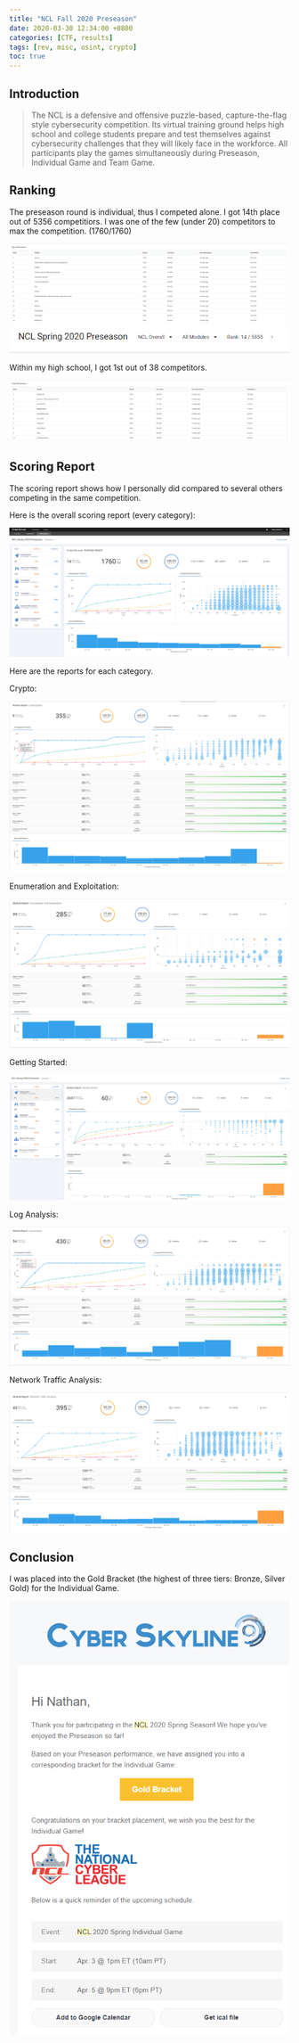 ```yaml
---
title: "NCL Fall 2020 Preseason"
date: 2020-03-30 12:34:00 +0800
categories: [CTF, results]
tags: [rev, misc, osint, crypto]
toc: true
---
```


## Introduction


> The NCL is a defensive and offensive puzzle-based, capture-the-flag style cybersecurity competition. Its virtual training ground helps high school and college students prepare and test themselves against cybersecurity challenges that they will likely face in the workforce. All participants play the games simultaneously during Preseason, Individual Game and Team Game.



## Ranking

The preseason round is individual, thus I competed alone. I got 14th place out of 5356 competitiors. I was one of the few (under 20) competitors to max the competition. (1760/1760)

![Scoreboard](/assets/ncl_2020_fall/preseason_leaderboard.PNG)
![Ranking](/assets/ncl_2020_fall/preseason_overallrank.PNG)

Within my high school, I got 1st out of 38 competitors. 

![Troy](/assets/ncl_2020_fall/preseason_troylb.PNG)

## Scoring Report

The scoring report shows how I personally did compared to several others competing in the same competition. 



Here is the overall scoring report (every category):

![Overall](/assets/ncl_2020_fall/preseason_sr_all.PNG)


Here are the reports for each category.

Crypto:

![Crypto](/assets/ncl_2020_fall/preseason_sr_crypto.PNG)

Enumeration and Exploitation:

![ENUM](/assets/ncl_2020_fall/preseason_sr_enum.PNG)

Getting Started:

![GS](/assets/ncl_2020_fall/preseason_sr_gettingstarted.PNG)

Log Analysis:

![LOG](/assets/ncl_2020_fall/preseason_sr_log.PNG)

Network Traffic Analysis:

![NTA](/assets/ncl_2020_fall/preseason_sr_nta.PNG)




## Conclusion

I was placed into the Gold Bracket (the highest of three tiers: Bronze, Silver Gold) for the Individual Game.

![Placement](/assets/ncl_2020_fall/individual_ranking.PNG)
